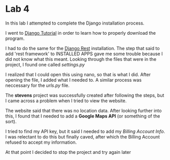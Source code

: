 # Lab 4

In this lab I attempted to complete the Django installation process.

I went to [Django Tutorial](https://docs.djangoproject.com/en/1.8/howto/windows/#:~:text=Django%20can%20be%20installed%20easily,version%20in%20the%20command%20prompt.)
in order to learn how to properly download the program. 

I had to do the same for the [Django Rest](https://www.django-rest-framework.org/) installation. The step that said to add 'rest framework' to INSTALLED APPS gave me some trouble
because I did not know what this meant. Looking through the files that were in the project, I found one called *settings.py* 

I realized that I could open this using nano, so that is what I did. After opening the file, I added what I needed to.
A similar process was neccessary for the *urls.py* file. 

The **stevens** project was successfully created after following the steps, but I came across a problem when I tried to view the website.

The website said that there was no location data. After looking further into this, I found that I needed to add a **Google Maps API** (or something of the sort).

I tried to find my API key, but it said I needed to add my *Billing Account Info*. I was relectant to do this but finally caved, after which the Billing Account refused to accept my information.

At that point I decided to stop the project and try again later
